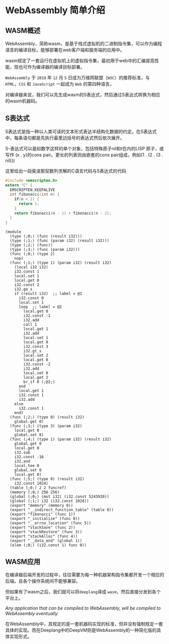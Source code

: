 # WebAssembly 简单介绍

## WASM概述

WebAssembly，简称wasm，是基于栈式虚拟机的二进制指令集，可以作为编程语言的编译目标，能够部署在web客户端和服务端的应用中。

wasm规定了一套运行在虚拟机上的虚拟指令集，最初用于web中的汇编提高性能，现也可作为编译器的编译目标部署。

`WebAssembly` 于 `2019` 年 `12` 月 `5` 日成为万维网联盟（`W3C`）的推荐标准，与 `HTML`，`CSS` 和 `JavaScript` 一起成为 `Web` 的第四种语言。

对编译器来说，我们可以先生成wasm的S表达式，然后通过S表达式转换为相应的wasm机器码。

## S表达式

S表达式是指一种以人类可读的文本形式表达半结构化数据的约定。在S表达式中，每条语句都是先执行最里边括号的表达式然后依次展开。

S-表达式可以是如数字这样的单个对象，包括特殊原子nil和t在内的LISP 原子，或写作 (x . y)的cons pair。更长的列表则由嵌套的cons pair组成，例如(1 . (2 . (3 . nil)))

这里给出一段斐波那契数列求解的C语言代码与S表达式的代码

~~~c
#include <emscripten.h>
extern "C" {
  EMSCRIPTEN_KEEPALIVE 
  int fibonacci(int n) {
    if(n < 2) {
      return 1;
    }
    return fibonacci(n - 1) + fibonacci(n - 2);
  }
}
~~~



~~~Lisp
(module
  (type (;0;) (func (result i32)))
  (type (;1;) (func (param i32) (result i32)))
  (type (;2;) (func))
  (type (;3;) (func (param i32)))
  (func (;0;) (type 2)
    nop)
  (func (;1;) (type 1) (param i32) (result i32)
    (local i32 i32)
    i32.const 1
    local.set 1
    local.get 0
    i32.const 2
    i32.ge_s
    if (result i32)  ;; label = @1
      i32.const 0
      local.set 1
      loop  ;; label = @2
        local.get 0
        i32.const -1
        i32.add
        call 1
        local.get 1
        i32.add
        local.set 1
        local.get 0
        i32.const 3
        i32.gt_s
        local.set 2
        local.get 0
        i32.const -2
        i32.add
        local.set 0
        local.get 2
        br_if 0 (;@2;)
      end
      local.get 1
      i32.const 1
      i32.add
    else
      i32.const 1
    end)
  (func (;2;) (type 0) (result i32)
    global.get 0)
  (func (;3;) (type 3) (param i32)
    local.get 0
    global.set 0)
  (func (;4;) (type 1) (param i32) (result i32)
    global.get 0
    local.get 0
    i32.sub
    i32.const -16
    i32.and
    local.tee 0
    global.set 0
    local.get 0)
  (func (;5;) (type 0) (result i32)
    i32.const 1024)
  (table (;0;) 2 2 funcref)
  (memory (;0;) 256 256)
  (global (;0;) (mut i32) (i32.const 5243920))
  (global (;1;) i32 (i32.const 1028))
  (export "memory" (memory 0))
  (export "__indirect_function_table" (table 0))
  (export "fibonacci" (func 1))
  (export "_initialize" (func 0))
  (export "__errno_location" (func 5))
  (export "stackSave" (func 2))
  (export "stackRestore" (func 3))
  (export "stackAlloc" (func 4))
  (export "__data_end" (global 1))
  (elem (;0;) (i32.const 1) func 0))
~~~



## WASM应用

在编译器后端开发的过程中，往往需要为每一种机器架构指令集都开发一个相应的后端，且各个操作系统间不能够兼容。

但如果有了wasm之后，我们就可以将`deeplang`译成 `wasm`，然后直接分发到各个平台上。

*Any application that can be compiled to WebAssembly, will be compiled to WebAssembly eventually.*



在WebAssembly中，其规定的是一套机器码实现的标准，但并没有强制规定一套具体的实现。而在Deeplang中的DeepVM则是WebAssembly的一种简化版的具体实现形式。